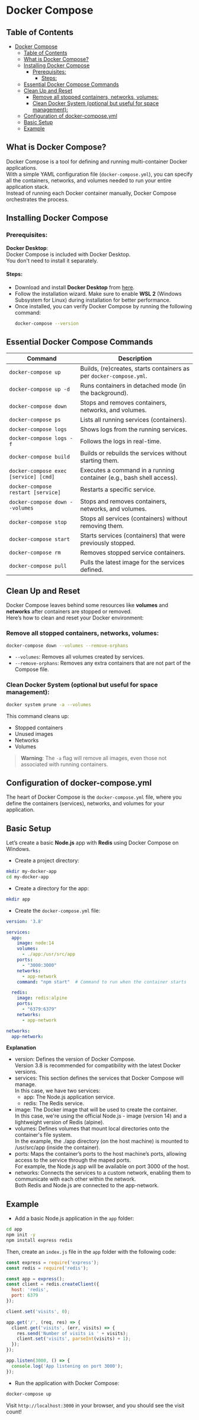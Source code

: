 
# Docker Compose

## Table of Contents
- [Docker Compose](#docker-compose)
  - [Table of Contents](#table-of-contents)
  - [What is Docker Compose?](#what-is-docker-compose)
  - [Installing Docker Compose](#installing-docker-compose)
    - [Prerequisites:](#prerequisites)
      - [Steps:](#steps)
  - [Essential Docker Compose Commands](#essential-docker-compose-commands)
  - [Clean Up and Reset](#clean-up-and-reset)
    - [Remove all stopped containers, networks, volumes:](#remove-all-stopped-containers-networks-volumes)
    - [Clean Docker System (optional but useful for space management):](#clean-docker-system-optional-but-useful-for-space-management)
  - [Configuration of docker-compose.yml](#configuration-of-docker-composeyml)
  - [Basic Setup](#basic-setup)
  - [Example](#example)



## What is Docker Compose?

Docker Compose is a tool for defining and running multi-container Docker applications.  
With a simple YAML configuration file (`docker-compose.yml`), you can specify all the containers, networks, and volumes needed to run your entire application stack.  
Instead of running each Docker container manually, Docker Compose orchestrates the process.


## Installing Docker Compose

### Prerequisites:
**Docker Desktop**:  
Docker Compose is included with Docker Desktop.  
You don't need to install it separately.
  
#### Steps:
- Download and install **Docker Desktop** from [here](https://www.docker.com/products/docker-desktop/).
- Follow the installation wizard. Make sure to enable **WSL 2** (Windows Subsystem for Linux) during installation for better performance.
- Once installed, you can verify Docker Compose by running the following command:  
   ```bash
   docker-compose --version
   ```

## Essential Docker Compose Commands

| **Command** | **Description** |
|-------------|-----------------|
| `docker-compose up` | Builds, (re)creates, starts containers as per `docker-compose.yml`. |
| `docker-compose up -d` | Runs containers in detached mode (in the background). |
| `docker-compose down` | Stops and removes containers, networks, and volumes. |
| `docker-compose ps` | Lists all running services (containers). |
| `docker-compose logs` | Shows logs from the running services. |
| `docker-compose logs -f` | Follows the logs in real-time. |
| `docker-compose build` | Builds or rebuilds the services without starting them. |
| `docker-compose exec [service] [cmd]` | Executes a command in a running container (e.g., bash shell access). |
| `docker-compose restart [service]` | Restarts a specific service. |
| `docker-compose down --volumes` | Stops and removes containers, networks, and volumes. |
| `docker-compose stop` | Stops all services (containers) without removing them. |
| `docker-compose start` | Starts services (containers) that were previously stopped. |
| `docker-compose rm` | Removes stopped service containers. |
| `docker-compose pull` | Pulls the latest image for the services defined. |


## Clean Up and Reset

Docker Compose leaves behind some resources like **volumes** and **networks** after containers are stopped or removed.  
Here’s how to clean and reset your Docker environment:

### Remove all stopped containers, networks, volumes:

```bash
docker-compose down --volumes --remove-orphans
```

- `--volumes`: Removes all volumes created by services.
- `--remove-orphans`: Removes any extra containers that are not part of the Compose file.

### Clean Docker System (optional but useful for space management):

```bash
docker system prune -a --volumes
```

This command cleans up:
- Stopped containers
- Unused images
- Networks
- Volumes

> **Warning**: The `-a` flag will remove all images, even those not associated with running containers.


## Configuration of docker-compose.yml

The heart of Docker Compose is the `docker-compose.yml` file, where you define the containers (services), networks, and volumes for your application.

## Basic Setup

Let’s create a basic **Node.js** app with **Redis** using Docker Compose on Windows.

- Create a project directory:

```bash
mkdir my-docker-app
cd my-docker-app
```

- Create a directory for the app:

```bash
mkdir app
```

- Create the `docker-compose.yml` file:

```yaml
version: '3.8'

services:
  app:
    image: node:14
    volumes:
      - ./app:/usr/src/app
    ports:
      - "3000:3000"
    networks:
      - app-network
    command: "npm start"  # Command to run when the container starts

  redis:
    image: redis:alpine
    ports:
      - "6379:6379"
    networks:
      - app-network

networks:
  app-network:
```

**Explanation**

- version: Defines the version of Docker Compose.  
  Version 3.8 is recommended for compatibility with the latest Docker versions.
- services: This section defines the services that Docker Compose will manage.  
  In this case, we have two services:
  - app: The Node.js application service.
  - redis: The Redis service.
- image: The Docker image that will be used to create the container.  
  In this case, we're using the official Node.js - image (version 14) and a lightweight version of Redis (alpine).
- volumes: Defines volumes that mount local directories onto the container's file system.  
  In the example, the ./app directory (on the host machine) is mounted to /usr/src/app (inside the container).
- ports: Maps the container’s ports to the host machine’s ports, allowing access to the service through the maped ports.  
  For example, the Node.js app will be available on port 3000 of the host.
- networks: Connects the services to a custom network, enabling them to communicate with each other within the network.  
  Both Redis and Node.js are connected to the app-network.

## Example

- Add a basic Node.js application in the `app` folder:

```bash
cd app
npm init -y
npm install express redis
```

Then, create an `index.js` file in the `app` folder with the following code:

```js
const express = require('express');
const redis = require('redis');

const app = express();
const client = redis.createClient({
  host: 'redis',
  port: 6379
});

client.set('visits', 0);

app.get('/', (req, res) => {
  client.get('visits', (err, visits) => {
    res.send('Number of visits is ' + visits);
    client.set('visits', parseInt(visits) + 1);
  });
});

app.listen(3000, () => {
  console.log('App listening on port 3000');
});
```

- Run the application with Docker Compose:

```bash
docker-compose up
```

Visit `http://localhost:3000` in your browser, and you should see the visit count!


